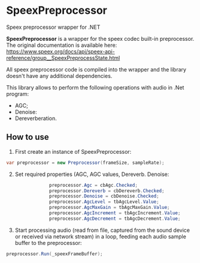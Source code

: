 # SpeexPreprocessor
Speex preprocessor wrapper for .NET

**SpeexPreprocessor** is a wrapper for the speex codec built-in preprocessor. The original documentation is available here: https://www.speex.org/docs/api/speex-api-reference/group__SpeexPreprocessState.html

All speex preprocessor code is compiled into the wrapper and the library doesn't have any additional dependencies.

This library allows to perform the following operations with audio in .Net program:
- AGC;
- Denoise:
- Dereverberation.
## How to use
1. First create an instance of SpeexPreprocessor:
```C#
var preprocessor = new Preprocessor(frameSize, sampleRate);
```
2. Set required properties (AGC, AGC values, Dereverb. Denoise:
```C#
                preprocessor.Agc = cbAgc.Checked;
                preprocessor.Dereverb = cbDereverb.Checked;
                preprocessor.Denoise = cbDenoise.Checked;
                preprocessor.AgcLevel = tbAgcLevel.Value;
                preprocessor.AgcMaxGain = tbAgcMaxGain.Value;
                preprocessor.AgcIncrement = tbAgcIncrement.Value;
                preprocessor.AgcDecrement = tbAgcDecrement.Value;
```
3. Start processing audio (read from file, captured from the sound device or received via network stream) in a loop, feeding each audio sample buffer to the preprocessor:
```C#
preprocessor.Run(_speexFrameBuffer);
```



